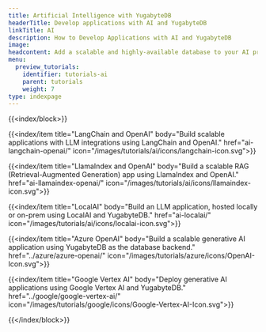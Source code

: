 ```yaml
---
title: Artificial Intelligence with YugabyteDB
headerTitle: Develop applications with AI and YugabyteDB
linkTitle: AI
description: How to Develop Applications with AI and YugabyteDB
image:
headcontent: Add a scalable and highly-available database to your AI projects
menu:
  preview_tutorials:
    identifier: tutorials-ai
    parent: tutorials
    weight: 7
type: indexpage
---
```


{{<index/block>}}

  {{<index/item
    title="LangChain and OpenAI"
    body="Build scalable applications with LLM integrations using LangChain and OpenAI."
    href="ai-langchain-openai/"
    icon="/images/tutorials/ai/icons/langchain-icon.svg">}}

  {{<index/item
    title="LlamaIndex and OpenAI"
    body="Build a scalable RAG (Retrieval-Augmented Generation) app using LlamaIndex and OpenAI."
    href="ai-llamaindex-openai/"
    icon="/images/tutorials/ai/icons/llamaindex-icon.svg">}}

  {{<index/item
    title="LocalAI"
    body="Build an LLM application, hosted locally or on-prem using LocalAI and YugabyteDB."
    href="ai-localai/"
    icon="/images/tutorials/ai/icons/localai-icon.svg">}}

  {{<index/item
    title="Azure OpenAI"
    body="Build a scalable generative AI application using YugabyteDB as the database backend."
    href="../azure/azure-openai/"
    icon="/images/tutorials/azure/icons/OpenAI-Icon.svg">}}

  {{<index/item
    title="Google Vertex AI"
    body="Deploy generative AI applications using Google Vertex AI and YugabyteDB."
    href="../google/google-vertex-ai/"
    icon="/images/tutorials/google/icons/Google-Vertex-AI-Icon.svg">}}

{{</index/block>}}
